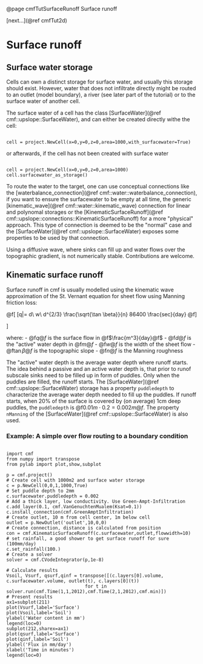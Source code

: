 @page cmfTutSurfaceRunoff Surface runoff

 [next...](@ref cmfTut2d)

# Surface runoff

## Surface water storage

Cells can own a distinct storage for surface water, and usually this
storage should exist. However, water that does not infiltrate directly
might be routed to an outlet (model boundary), a river (see later part
of the tutorial) or to the surface water of another cell.

The surface water of a cell has the class
[SurfaceWater](@ref cmf::upslope::SurfaceWater), and can either be
created directly withe the cell:

~~~~~~~~~~~~~{.py}

cell = project.NewCell(x=0,y=0,z=0,area=1000,with_surfacewater=True) 
~~~~~~~~~~~~~

or afterwards, if the cell has not been created with surface water

~~~~~~~~~~~~~{.py}

cell = project.NewCell(x=0,y=0,z=0,area=1000) 
cell.surfacewater_as_storage()
~~~~~~~~~~~~~

To route the water to the target, one can use conceptual connections
like the
[waterbalance_connection](@ref cmf::water::waterbalance_connection),
if you want to ensure the surfacewater to be empty at all time, the
generic [kinematic_wave](@ref cmf::water::kinematic_wave) connection
for linear and polynomal storages or the
[KinematicSurfaceRunoff](@ref cmf::upslope::connections::KinematicSurfaceRunoff)
for a more "physical" approach. This type of connection is deemed to be
the "normal" case and the
[SurfaceWater](@ref cmf::upslope::SurfaceWater) exposes some
properties to be used by that connection.

Using a diffusive wave, where sinks can fill up and water flows over the
topographic gradient, is not numerically stable. Contributions are
welcome.

## Kinematic surface runoff

Surface runoff in cmf is usually modelled using the kinematic wave
approximation of the St. Vernant equation for sheet flow using Manning
friction loss:


@f[
[q|= d\ w\ d^{2/3} \frac{\sqrt{\tan \beta}}{n} 86400 \frac{sec}{day}
@f]

\]

where: - @f$q@f$ is the surface flow in @f$\frac{m^3}{day}@f$ -
@f$d@f$ is the "active" water depth in @f$m@f$ - @f$w@f$ is the
width of the sheet flow - @f$\tan \beta@f$ is the topographic slope -
@f$n@f$ is the Manning roughness

The "active" water depth is the average water depth where runoff starts.
The idea behind a passive and an active water depth is, that prior to
runof subscale sinks need to be filled up in form of puddles. Only when
the puddles are filled, the runoff starts. The
[SurfaceWater](@ref cmf::upslope::SurfaceWater) storage has a property
`puddledepth` to characterize the average water depth needed to fill up
the puddles. If runoff starts, when 20% of the surface is covered by (on
average) 1cm deep puddles, the `puddledepth` is @f$0.01m \cdot 0.2
= 0.002m@f$. The property `nManning` of the
[SurfaceWater](@ref cmf::upslope::SurfaceWater) is also used.

### Example: A simple over flow routing to a boundary condition

~~~~~~~~~~~~~{.py}

import cmf
from numpy import transpose
from pylab import plot,show,subplot

p = cmf.project()
# Create cell with 1000m2 and surface water storage
c = p.NewCell(0,0,1,1000,True)
# Set puddle depth to 2mm
c.surfacewater.puddledepth = 0.002
# Add a thick layer, low conductivity. Use Green-Ampt-Infiltration
c.add_layer(0.1, cmf.VanGenuchtenMualem(Ksat=0.1))
c.install_connection(cmf.GreenAmptInfiltration)
# Create outlet, 10 m from cell center, 1m below cell
outlet = p.NewOutlet('outlet',10,0,0)
# Create connection, distance is calculated from position
con = cmf.KinematicSurfaceRunoff(c.surfacewater,outlet,flowwidth=10)
# set rainfall, a good shower to get surface runoff for sure (100mm/day)
c.set_rainfall(100.)
# Create a solver
solver = cmf.CVodeIntegrator(p,1e-8)

# Calculate results
Vsoil, Vsurf, qsurf,qinf = transpose([(c.layers[0].volume, c.surfacewater.volume, outlet(t), c.layers[0](t)) 
                             for t in solver.run(cmf.Time(1,1,2012),cmf.Time(2,1,2012),cmf.min)])
# Present results
ax1=subplot(211)
plot(Vsurf,label='Surface')
plot(Vsoil,label='Soil')
ylabel('Water content in mm')
legend(loc=0)
subplot(212,sharex=ax1)
plot(qsurf,label='Surface')
plot(qinf,label='Soil')
ylabel('Flux in mm/day')
xlabel('Time in minutes')
legend(loc=0)
~~~~~~~~~~~~~


